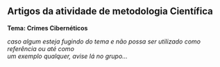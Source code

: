 ## Artigos da atividade de metodologia Científica

**Tema: Crimes Cibernéticos**

*caso algum esteja fugindo do tema e não possa ser utilizado como referência ou até como     
um exemplo qualquer, avise lá no grupo...*
